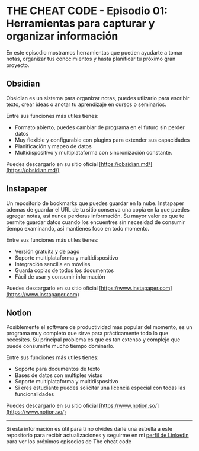 # THE CHEAT CODE - Episodio 01: Herramientas para capturar y organizar información


En este episodio mostramos herramientas que pueden ayudarte a tomar notas, organizar tus conocimientos y hasta planificar tu próximo gran proyecto.


## Obsidian

Obsidian es un sistema para organizar notas, puedes utlizarlo para escribir texto, crear ideas o anotar tu aprendizaje en cursos o seminarios. 

Entre sus funciones más utiles tienes:

- Formato abierto, puedes cambiar de programa en el futuro sin perder datos
- Muy flexible y configurable con plugins para extender sus capacidades
- Planificación y mapeo de datos
- Multidispositivo y multiplataforma con sincronización constante.

Puedes descargarlo en su sitio oficial [https://obsidian.md/](https://obsidian.md/)


## Instapaper

Un repositorio de bookmarks que puedes guardar en la nube. Instapaper ademas de guardar el URL de tu sitio conserva una copia en la que puedes agregar notas, asi nunca perderas información.
Su mayor valor es que te permite guardar datos cuando los encuentres sin necesidad de consumir tiempo examinando, asi mantienes foco en todo momento.

Entre sus funciones más utiles tienes:

- Versión gratuita y de pago
- Soporte multiplataforma y multidispositivo
- Integración sencilla en móviles
- Guarda copias de todos los documentos
- Fácil de usar y consumir información
  

Puedes descargarlo en su sitio oficial [https://www.instapaper.com](https://www.instapaper.com)


## Notion

Posiblemente el software de productividad más popular del momento, es un programa muy completo que sirve para prácticamente todo lo que necesites. Su principal problema es que es tan extenso y complejo que puede consumirte mucho tiempo dominarlo.

Entre sus funciones más utiles tienes:

- Soporte para documentos de texto
- Bases de datos con multiples vistas
- Soporte multiplataforma y multidispositivo
- Si eres estudiante puedes solicitar una licencia especial con todas las funcionalidades
  
  

Puedes descargarlo en su sitio oficial [https://www.notion.so/](https://www.notion.so/)


--------

Si esta información es útil para tí no olvides darle una estrella a este repositorio para recibir actualizaciones y seguirme en mi [perfil de LinkedIn](https://www.linkedin.com/in/carlossolisdavila/) para ver los próximos episodios de The cheat code
